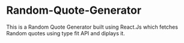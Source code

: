 # Random-Quote-Generator
This is a Random Quote Generator built using React.Js which fetches Random quotes using type fit API and diplays it.
